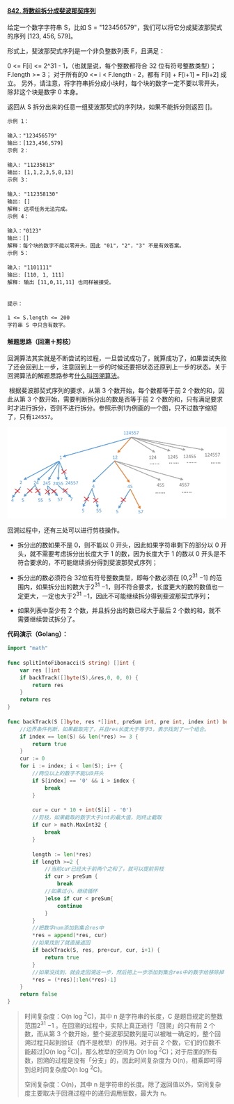#### [842. 将数组拆分成斐波那契序列](https://leetcode-cn.com/problems/split-array-into-fibonacci-sequence/)

给定一个数字字符串 S，比如 S = "123456579"，我们可以将它分成斐波那契式的序列 [123, 456, 579]。

形式上，斐波那契式序列是一个非负整数列表 F，且满足：

0 <= F[i] <= 2^31 - 1，（也就是说，每个整数都符合 32 位有符号整数类型）；
F.length >= 3；
对于所有的0 <= i < F.length - 2，都有 F[i] + F[i+1] = F[i+2] 成立。
另外，请注意，将字符串拆分成小块时，每个块的数字一定不要以零开头，除非这个块是数字 0 本身。

返回从 S 拆分出来的任意一组斐波那契式的序列块，如果不能拆分则返回 []。

```
示例 1：

输入："123456579"
输出：[123,456,579]
示例 2：

输入: "11235813"
输出: [1,1,2,3,5,8,13]
示例 3：

输入: "112358130"
输出: []
解释: 这项任务无法完成。
示例 4：

输入："0123"
输出：[]
解释：每个块的数字不能以零开头，因此 "01"，"2"，"3" 不是有效答案。
示例 5：

输入: "1101111"
输出: [110, 1, 111]
解释: 输出 [11,0,11,11] 也同样被接受。


提示：

1 <= S.length <= 200
字符串 S 中只含有数字。
```

#### 解题思路（回溯＋剪枝）

​	回溯算法其实就是不断尝试的过程，一旦尝试成功了，就算成功了，如果尝试失败了还会回到上一步，注意回到上一步的时候还要把状态还原到上一步的状态。关于回溯算法的解题思路参考[什么叫回溯算法](https://mp.weixin.qq.com/s?__biz=MzU0ODMyNDk0Mw==&mid=2247488558&idx=1&sn=bb600c06c773960b3f4536c4c6c8d948&chksm=fb41870ecc360e18db1ca13783050d1a2efb19579407587baeea9b258a92e4c90c7ad12cbc1a&token=1584592952&lang=zh_CN#rd)。

​	根据斐波那契式序列的要求，从第 3 个数开始，每个数都等于前 2 个数的和，因此从第 3 个数开始，需要判断拆分出的数是否等于前 2 个数的和，只有满足要求时才进行拆分，否则不进行拆分。参照示例1为例画的一个图，只不过数字缩短了，只有`124557`。

![image.png](image/1607416979-Gqmezs-image.png)

回溯过程中，还有三处可以进行剪枝操作。

- 拆分出的数如果不是 0，则不能以 0 开头，因此如果字符串剩下的部分以 0 开头，就不需要考虑拆分出长度大于 1 的数，因为长度大于 1 的数以 0 开头是不符合要求的，不可能继续拆分得到斐波那契式序列；

- 拆分出的数必须符合 32位有符号整数类型，即每个数必须在 [0,2<sup>31</sup> −1] 的范围内，如果拆分出的数大于2<sup>31</sup> −1，则不符合要求，长度更大的数的数值也一定更大，一定也大于2<sup>31</sup> −1，因此不可能继续拆分得到斐波那契式序列；
- 如果列表中至少有 2 个数，并且拆分出的数已经大于最后 2 个数的和，就不需要继续尝试拆分了。

**代码演示（Golang）：**

```go
import "math"

func splitIntoFibonacci(S string) []int {
	var res []int
	if backTrack([]byte(S),&res,0, 0, 0) {
        return res
    }
	return res
}

func backTrack(S []byte, res *[]int, preSum int, pre int, index int) bool {
	//边界条件判断，如果截取完了，并且res长度大于等于3，表示找到了一个组合。
	if index == len(S) && len(*res) >= 3 {
		return true
	}
	cur := 0
	for i := index; i < len(S); i++ {
		//两位以上的数字不能以0开头
		if S[index] == '0' && i > index {
			break
		}

		cur = cur * 10 + int(S[i] - '0')
		//剪枝，如果截取的数字大于int的最大值，则终止截取
		if cur > math.MaxInt32 { 
			break
		}

		length := len(*res)
		if length >=2 {
			//当前cur已经大于前两个之和了，就可以提前剪枝
			if cur > preSum {
				break
            //如果过小，继续循环
			}else if cur < preSum{
			    continue
		    }
		}
		//把数字num添加到集合res中
		*res = append(*res, cur)
		//如果找到了就直接返回
		if backTrack(S, res, pre+cur, cur, i+1) {
			return true
		}
		//如果没找到，就会走回溯这一步，然后把上一步添加到集合res中的数字给移除掉
		*res = (*res)[:len(*res)-1]
	}
	return false
}
```

> 时间复杂度：O(n log <sup>2</sup>C)，其中 n 是字符串的长度，C 是题目规定的整数范围2<sup>31</sup> −1 。在回溯的过程中，实际上真正进行「回溯」的只有前 2 个数，而从第 3 个数开始，整个斐波那契数列是可以被唯一确定的，整个回溯过程只起到验证（而不是枚举）的作用。对于前 2 个数，它们的位数不能超过|O(n log <sup>2</sup>C)|，那么枚举的空间为 O(n log <sup>2</sup>C)；对于后面的所有数，回溯的过程是没有「分支」的，因此时间复杂度为 O(n)，相乘即可得到总时间复杂度O(n log <sup>2</sup>C)。
>
> 空间复杂度：O(n)，其中 n 是字符串的长度。除了返回值以外，空间复杂度主要取决于回溯过程中的递归调用层数，最大为 n。
>